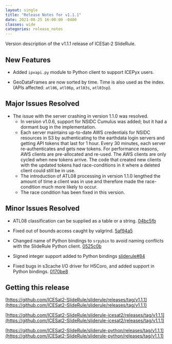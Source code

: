 ```yaml
---
layout: single
title: "Release Notes for v1.1.1"
date: 2021-08-25 16:00:00 -0400
classes: wide
categories: release_notes
---
```


Version description of the v1.1.1 release of ICESat-2 SlideRule.

## New Features

* Added `ipxapi.py` module to Python client to support ICEPyx users.

* GeoDataFrames are now sorted by time. Time is also used as the index. (APIs affected: `atl06`, `atl06p`, `atl03s`, `atl03sp`).

## Major Issues Resolved

* The issue with the server crashing in version 1.1.0 was resolved.
  - In version v1.0.6, support for NSIDC Cumulus was added; but it had a dormant bug in the implementation.
  - Each server maintains up-to-date AWS credentials for NSIDC resources in S3 by authenticating to the earthdata login servers and getting API tokens that last for 1 hour.  Every 30 minutes, each server re-authenticates and gets new tokens.  For performance reasons, AWS clients are pre-allocated and re-used.  The AWS clients are only cycled when new tokens arrive.  The code that created new clients with the updated tokens had race-conditions in it where a deleted client could still be in use.
  - The introduction of ATL08 processing in version 1.1.0 lengthed the amount of time a client was in use and therefore made the race-condition much more likely to occur.
  - The race condition has been fixed in this version.

## Minor Issues Resolved

* ATL08 classification can be supplied as a table or a string. [04bc5fb](https://github.com/ICESat2-SlideRule/sliderule-icesat2/commit/04bc5fbd8453517043156c04ba0d8fdaee011f48)

* Fixed out of bounds access caught by valgrind. [5af94a5](https://github.com/ICESat2-SlideRule/sliderule-icesat2/commit/5af94a5e6c8266bd05d9bffe2dedf265c278ca62)


* Changed name of Python bindings to `srpybin` to avoid naming conflicts with the SlideRule Python client. [0525c0b](https://github.com/ICESat2-SlideRule/sliderule/commit/0525c0b8ff32d761c6d8075c6fc16a66639cf80a)

* Signed integer support added to Python bindings [sliderule#84](https://github.com/ICESat2-SlideRule/sliderule/issues/84)

* Fixed bugs in s3cache I/O driver for H5Coro, and added support in Python bindings. [0170be8](https://github.com/ICESat2-SlideRule/sliderule/commit/0170be8e579bbde15a54a2e9b5b754b57657d90f)

## Getting this release

[https://github.com/ICESat2-SlideRule/sliderule/releases/tag/v1.1.1](https://github.com/ICESat2-SlideRule/sliderule/releases/tag/v1.1.1)

[https://github.com/ICESat2-SlideRule/sliderule-icesat2/releases/tag/v1.1.1](https://github.com/ICESat2-SlideRule/sliderule-icesat2/releases/tag/v1.1.1)

[https://github.com/ICESat2-SlideRule/sliderule-python/releases/tag/v1.1.1](https://github.com/ICESat2-SlideRule/sliderule-python/releases/tag/v1.1.1)

